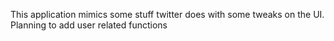 This application mimics some stuff twitter does with some tweaks on the UI.
Planning to add user related functions
